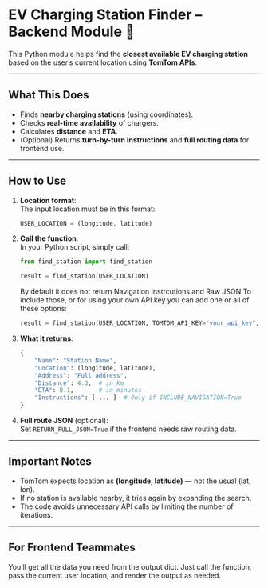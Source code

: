 # EV Charging Station Finder – Backend Module 🔌

This Python module helps find the **closest available EV charging station** based on the user’s current location using **TomTom APIs**.

---

## What This Does

- Finds **nearby charging stations** (using coordinates).
- Checks **real-time availability** of chargers.
- Calculates **distance** and **ETA**.
- (Optional) Returns **turn-by-turn instructions** and **full routing data** for frontend use.

---

## How to Use

1. **Location format**:  
   The input location must be in this format:  
   ```python
   USER_LOCATION = (longitude, latitude)
   ```

2. **Call the function**:  
   In your Python script, simply call:

   ```python
   from find_station import find_station

   result = find_station(USER_LOCATION)
   ```

   By default it does not return Navigation Instrcutions and Raw JSON
   To include those, or for using your own API key you can add one or all of these options:

   ```python
   result = find_station(USER_LOCATION, TOMTOM_API_KEY="your_api_key", INCLUDE_NAVIGATION=True, RETURN_FULL_JSON=True)
   ```

4. **What it returns**:
   ```python
   {
       "Name": "Station Name",
       "Location": (longitude, latitude),
       "Address": "Full address",
       "Distance": 4.3,  # in km
       "ETA": 8.1,       # in minutes
       "Instructions": [ ... ]  # Only if INCLUDE_NAVIGATION=True
   }
   ```

5. **Full route JSON** (optional):  
   Set `RETURN_FULL_JSON=True` if the frontend needs raw routing data.

---

## Important Notes

- TomTom expects location as **(longitude, latitude)** — not the usual (lat, lon).
- If no station is available nearby, it tries again by expanding the search.
- The code avoids unnecessary API calls by limiting the number of iterations.

---

## For Frontend Teammates

You’ll get all the data you need from the output dict. Just call the function, pass the current user location, and render the output as needed.


